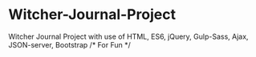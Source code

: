 # Witcher-Journal-Project
Witcher Journal Project with use of HTML, ES6, jQuery, Gulp-Sass, Ajax, JSON-server, Bootstrap /* For Fun */
